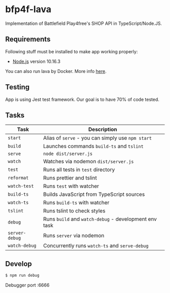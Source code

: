 # bfp4f-lava

Implementation of Battlefield Play4free's SHOP API in TypeScript/Node.JS.

## Requirements

Following stuff must be installed to make app working properly:

* [Node.js](http://nodejs.org) version 10.16.3

You can also run lava by Docker. More info [here](https://github.com/piotrmoszkowicz/bfp4f-lava/blob/master/DOCKER.md).

## Testing

App is using Jest test framework. Our goal is to have 70% of code tested.

## Tasks

Task            | Description
-----           | -----------
`start`         | Alias of `serve` - you can simply use `npm start`
`build`         | Launches commands `build-ts` and `tslint`
`serve`         | `node dist/server.js`
`watch`         | Watches via nodemon `dist/server.js`
`test`          | Runs all tests in `test` directory
`reformat`      | Runs prettier and tslint
`watch-test`    | Runs `test` with watcher
`build-ts`      | Builds JavaScript from TypeScript sources
`watch-ts`      | Runs `build-ts` with watcher
`tslint`        | Runs tslint to check styles
`debug`         | Runs `build` and `watch-debug` - development env task
`server-debug`  | Runs `server` via nodemon
`watch-debug`   | Concurrently runs `watch-ts` and `serve-debug`

## Develop

```sh 
$ npm run debug
```

Debugger port :6666
